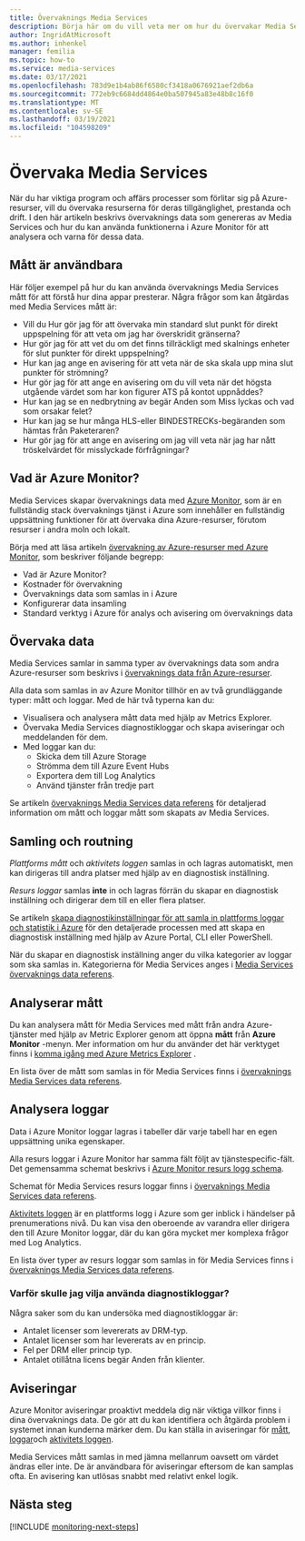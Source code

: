 ```yaml
---
title: Övervaknings Media Services
description: Börja här om du vill veta mer om hur du övervakar Media Services
author: IngridAtMicrosoft
ms.author: inhenkel
manager: femilia
ms.topic: how-to
ms.service: media-services
ms.date: 03/17/2021
ms.openlocfilehash: 783d9e1b4ab86f6580cf3418a0676921aef2db6a
ms.sourcegitcommit: 772eb9c6684dd4864e0ba507945a83e48b8c16f0
ms.translationtype: MT
ms.contentlocale: sv-SE
ms.lasthandoff: 03/19/2021
ms.locfileid: "104598209"
---
```

# <a name="monitor-media-services"></a>Övervaka Media Services

När du har viktiga program och affärs processer som förlitar sig på Azure-resurser, vill du övervaka resurserna för deras tillgänglighet, prestanda och drift. I den här artikeln beskrivs övervaknings data som genereras av Media Services och hur du kan använda funktionerna i Azure Monitor för att analysera och varna för dessa data.

## <a name="metrics-are-useful"></a>Mått är användbara

Här följer exempel på hur du kan använda övervaknings Media Services mått för att förstå hur dina appar presterar. Några frågor som kan åtgärdas med Media Services mått är:

- Vill du Hur gör jag för att övervaka min standard slut punkt för direkt uppspelning för att veta om jag har överskridit gränserna?
- Hur gör jag för att vet du om det finns tillräckligt med skalnings enheter för slut punkter för direkt uppspelning?
- Hur kan jag ange en avisering för att veta när de ska skala upp mina slut punkter för strömning?
- Hur gör jag för att ange en avisering om du vill veta när det högsta utgående värdet som har kon figurer ATS på kontot uppnåddes?
- Hur kan jag se en nedbrytning av begär Anden som Miss lyckas och vad som orsakar felet?
- Hur kan jag se hur många HLS-eller BINDESTRECKs-begäranden som hämtas från Paketeraren?
- Hur gör jag för att ange en avisering om jag vill veta när jag har nått tröskelvärdet för misslyckade förfrågningar?

<!--THIS DOESN'T BELONG HERE Concurrency becomes a concern for the number of Streaming Endpoints used in a single account over time. You need to keep in mind the relationship between the number of concurrent streams with complex publishing parameters like dynamic packaging to multiple protocols, multiple DRM encryptions etc. Each additional published live stream adds to the CPU and output bandwidth on the Streaming Endpoint. With that in mind, you should use Azure Monitor to closely watch the Streaming Endpoint's utilization (CPU and Egress capacity) to make certain that you are scaling it appropriately (or split traffic out between multiple Streaming Endpoints if you are getting into very high concurrency).-->

<!-- Optional diagram showing monitoring for your service. If you need help creating one, contact 
robb@microsoft.com -->

## <a name="what-is-azure-monitor"></a>Vad är Azure Monitor?

Media Services skapar övervaknings data med [Azure Monitor](https://docs.microsoft.com/azure/azure-monitor/overview), som är en fullständig stack övervaknings tjänst i Azure som innehåller en fullständig uppsättning funktioner för att övervaka dina Azure-resurser, förutom resurser i andra moln och lokalt.

Börja med att läsa artikeln [övervakning av Azure-resurser med Azure Monitor](https://docs.microsoft.com/azure/azure-monitor/insights/monitor-azure-resource), som beskriver följande begrepp:

- Vad är Azure Monitor?
- Kostnader för övervakning
- Övervaknings data som samlas in i Azure
- Konfigurerar data insamling
- Standard verktyg i Azure för analys och avisering om övervaknings data

## <a name="monitoring-data"></a>Övervaka data

Media Services samlar in samma typer av övervaknings data som andra Azure-resurser som beskrivs i [övervaknings data från Azure-resurser](https://docs.microsoft.com/azure/azure-monitor/insights/monitor-azure-resource#monitoring-data-from-Azure-resources).

Alla data som samlas in av Azure Monitor tillhör en av två grundläggande typer: mått och loggar. Med de här två typerna kan du:

- Visualisera och analysera mått data med hjälp av Metrics Explorer.
- Övervaka Media Services diagnostikloggar och skapa aviseringar och meddelanden för dem.
- Med loggar kan du:
  - Skicka dem till Azure Storage
  - Strömma dem till Azure Event Hubs
  - Exportera dem till Log Analytics
  - Använd tjänster från tredje part

Se artikeln [övervaknings Media Services data referens](monitor-media-services-data-reference.md) för detaljerad information om mått och loggar mått som skapats av Media Services.

## <a name="collection-and-routing"></a>Samling och routning

*Plattforms mått* och *aktivitets loggen* samlas in och lagras automatiskt, men kan dirigeras till andra platser med hjälp av en diagnostisk inställning.  

*Resurs loggar* samlas **inte** in och lagras förrän du skapar en diagnostisk inställning och dirigerar dem till en eller flera platser.

Se artikeln [skapa diagnostikinställningar för att samla in plattforms loggar och statistik i Azure](https://docs.microsoft.com/azure/azure-monitor/platform/diagnostic-settings) för den detaljerade processen med att skapa en diagnostisk inställning med hjälp av Azure Portal, CLI eller PowerShell.

När du skapar en diagnostisk inställning anger du vilka kategorier av loggar som ska samlas in. Kategorierna för Media Services anges i [Media Services övervaknings data referens](monitor-media-services-data-reference.md).

## <a name="analyzing-metrics"></a>Analyserar mått

Du kan analysera mått för Media Services med mått från andra Azure-tjänster med hjälp av Metric Explorer genom att öppna **mått** från **Azure Monitor** -menyn. Mer information om hur du använder det här verktyget finns i [komma igång med Azure Metrics Explorer](https://docs.microsoft.com/azure/azure-monitor/platform/metrics-getting-started) .

En lista över de mått som samlas in för Media Services finns i [övervaknings Media Services data referens](monitor-media-services-data-reference.md).

## <a name="analyzing-logs"></a>Analysera loggar

Data i Azure Monitor loggar lagras i tabeller där varje tabell har en egen uppsättning unika egenskaper.  

Alla resurs loggar i Azure Monitor har samma fält följt av tjänstespecific-fält. Det gemensamma schemat beskrivs i [Azure Monitor resurs logg schema](https://docs.microsoft.com/azure/azure-monitor/platform/diagnostic-logs-schema#top-level-resource-logs-schema).

Schemat för Media Services resurs loggar finns i [övervaknings Media Services data referens](monitor-media-services-data-reference.md).

[Aktivitets loggen](https://docs.microsoft.com/azure/azure-monitor/platform/activity-log) är en plattforms logg i Azure som ger inblick i händelser på prenumerations nivå. Du kan visa den oberoende av varandra eller dirigera den till Azure Monitor loggar, där du kan göra mycket mer komplexa frågor med Log Analytics.

En lista över typer av resurs loggar som samlas in för Media Services finns i [övervaknings Media Services data referens](monitor-media-services-data-reference.md).

### <a name="why-would-i-want-to-use-diagnostic-logs"></a>Varför skulle jag vilja använda diagnostikloggar?

Några saker som du kan undersöka med diagnostikloggar är:

- Antalet licenser som levererats av DRM-typ.
- Antalet licenser som har levererats av en princip.
- Fel per DRM eller princip typ.
- Antalet otillåtna licens begär Anden från klienter.

## <a name="alerts"></a>Aviseringar

Azure Monitor aviseringar proaktivt meddela dig när viktiga villkor finns i dina övervaknings data. De gör att du kan identifiera och åtgärda problem i systemet innan kunderna märker dem. Du kan ställa in aviseringar för [mått](https://docs.microsoft.com/azure/azure-monitor/platform/alerts-metric-overview), [loggar](https://docs.microsoft.com/azure/azure-monitor/platform/alerts-unified-log)och [aktivitets loggen](https://docs.microsoft.com/azure/azure-monitor/platform/activity-log-alerts).

Media Services mått samlas in med jämna mellanrum oavsett om värdet ändras eller inte. De är användbara för aviseringar eftersom de kan samplas ofta. En avisering kan utlösas snabbt med relativt enkel logik.

<!--
The following table lists common and recommended alert rules for Media Services.

<!-- Fill in the table with metric and log alerts that would be valuable for your service. Change the format as necessary to make it more readable
**PLACEHOLDER** table

| Alert type | Condition | Description  |
|:---|:---|:---|
| | | |
| | | |
-->

## <a name="next-steps"></a>Nästa steg

[!INCLUDE [monitoring-next-steps](../includes/monitoring-next-steps.md)]
